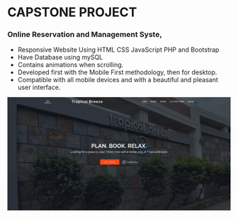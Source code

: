 # CAPSTONE PROJECT

### Online Reservation and Management Syste,

- Responsive Website Using HTML CSS JavaScript PHP and Bootstrap
- Have Database using mySQL
- Contains animations when scrolling.
- Developed first with the Mobile First methodology, then for desktop.
- Compatible with all mobile devices and with a beautiful and pleasant user interface.

![preview img](/preview.JPG)
